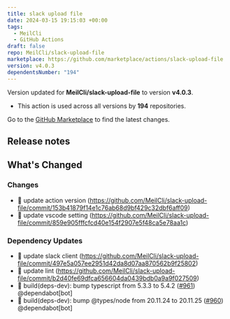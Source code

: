 ```yaml
---
title: slack upload file
date: 2024-03-15 19:15:03 +00:00
tags:
  - MeilCli
  - GitHub Actions
draft: false
repo: MeilCli/slack-upload-file
marketplace: https://github.com/marketplace/actions/slack-upload-file
version: v4.0.3
dependentsNumber: "194"
---
```



Version updated for **MeilCli/slack-upload-file** to version **v4.0.3**.
- This action is used across all versions by **194** repositories.

Go to the [GitHub Marketplace](https://github.com/marketplace/actions/slack-upload-file) to find the latest changes.

## Release notes

## What's Changed
### Changes
- :hammer: update action version (https://github.com/MeilCli/slack-upload-file/commit/153b41879f14e1c76ab68d9bf429c32dbf6aff09)
- :hammer: update vscode setting (https://github.com/MeilCli/slack-upload-file/commit/859e905fffcfcd40e154f2907e5f48ca5e78aa1c)
### Dependency Updates
- :green_book: update slack client (https://github.com/MeilCli/slack-upload-file/commit/497e5a057ee2951d42da8d07aa870562b9f25802)
- :green_book: update lint (https://github.com/MeilCli/slack-upload-file/commit/b2d40fe69dfca656604da0439bdb0a9a9f027509)
- :green_book: build(deps-dev): bump typescript from 5.3.3 to 5.4.2 ([#961](https://github.com/MeilCli/slack-upload-file/pull/961)) @dependabot[bot]
- :green_book: build(deps-dev): bump @types/node from 20.11.24 to 20.11.25 ([#960](https://github.com/MeilCli/slack-upload-file/pull/960)) @dependabot[bot]
